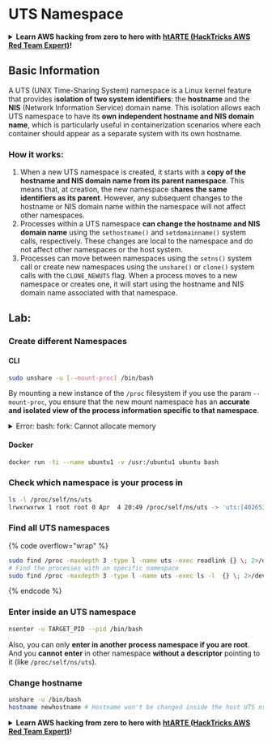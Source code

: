 # UTS Namespace

<details>

<summary><strong>Learn AWS hacking from zero to hero with</strong> <a href="https://training.hacktricks.xyz/courses/arte"><strong>htARTE (HackTricks AWS Red Team Expert)</strong></a><strong>!</strong></summary>

Other ways to support HackTricks:

* If you want to see your **company advertised in HackTricks** or **download HackTricks in PDF** Check the [**SUBSCRIPTION PLANS**](https://github.com/sponsors/carlospolop)!
* Get the [**official PEASS & HackTricks swag**](https://peass.creator-spring.com)
* Discover [**The PEASS Family**](https://opensea.io/collection/the-peass-family), our collection of exclusive [**NFTs**](https://opensea.io/collection/the-peass-family)
* **Join the** 💬 [**Discord group**](https://discord.gg/hRep4RUj7f) or the [**telegram group**](https://t.me/peass) or **follow** me on **Twitter** 🐦 [**@carlospolopm**](https://twitter.com/carlospolopm)**.**
* **Share your hacking tricks by submitting PRs to the** [**HackTricks**](https://github.com/carlospolop/hacktricks) and [**HackTricks Cloud**](https://github.com/carlospolop/hacktricks-cloud) github repos.

</details>

## Basic Information

A UTS (UNIX Time-Sharing System) namespace is a Linux kernel feature that provides i**solation of two system identifiers**: the **hostname** and the **NIS** (Network Information Service) domain name. This isolation allows each UTS namespace to have its **own independent hostname and NIS domain name**, which is particularly useful in containerization scenarios where each container should appear as a separate system with its own hostname.

### How it works:

1. When a new UTS namespace is created, it starts with a **copy of the hostname and NIS domain name from its parent namespace**. This means that, at creation, the new namespace s**hares the same identifiers as its parent**. However, any subsequent changes to the hostname or NIS domain name within the namespace will not affect other namespaces.
2. Processes within a UTS namespace **can change the hostname and NIS domain name** using the `sethostname()` and `setdomainname()` system calls, respectively. These changes are local to the namespace and do not affect other namespaces or the host system.
3. Processes can move between namespaces using the `setns()` system call or create new namespaces using the `unshare()` or `clone()` system calls with the `CLONE_NEWUTS` flag. When a process moves to a new namespace or creates one, it will start using the hostname and NIS domain name associated with that namespace.

## Lab:

### Create different Namespaces

#### CLI

```bash
sudo unshare -u [--mount-proc] /bin/bash
```

By mounting a new instance of the `/proc` filesystem if you use the param `--mount-proc`, you ensure that the new mount namespace has an **accurate and isolated view of the process information specific to that namespace**.

<details>

<summary>Error: bash: fork: Cannot allocate memory</summary>

If you run the previous line without `-f` you will get that error.\
The error is caused by the PID 1 process exits in the new namespace.

After bash start to run, bash will fork several new sub-processes to do somethings. If you run unshare without -f, bash will have the same pid as the current "unshare" process. The current "unshare" process call the unshare systemcall, create a new pid namespace, but the current "unshare" process is not in the new pid namespace. It is the desired behavior of linux kernel: process A creates a new namespace, the process A itself won't be put into the new namespace, only the sub-processes of process A will be put into the new namespace. So when you run:

```
unshare -p /bin/bash
```

The unshare process will exec /bin/bash, and /bin/bash forks several sub-processes, the first sub-process of bash will become PID 1 of the new namespace, and the subprocess will exit after it completes its job. So the PID 1 of the new namespace exits.

The PID 1 process has a special function: it should become all the orphan processes' parent process. If PID 1 process in the root namespace exits, kernel will panic. If PID 1 process in a sub namespace exits, linux kernel will call the disable\_pid\_allocation function, which will clean the PIDNS\_HASH\_ADDING flag in that namespace. When linux kernel create a new process, kernel will call alloc\_pid function to allocate a PID in a namespace, and if the PIDNS\_HASH\_ADDING flag is not set, alloc\_pid function will return a -ENOMEM error. That's why you got the "Cannot allocate memory" error.

You can resolve this issue by use the '-f' option:

```
unshare -fp /bin/bash
```

If you run unshare with '-f' option, unshare will fork a new process after it create the new pid namespace. And run /bin/bash in the new process. The new process will be the pid 1 of the new pid namespace. Then bash will also fork several sub-processes to do some jobs. As bash itself is the pid 1 of the new pid namespace, its sub-processes can exit without any problem.

Copied from [https://stackoverflow.com/questions/44666700/unshare-pid-bin-bash-fork-cannot-allocate-memory](https://stackoverflow.com/questions/44666700/unshare-pid-bin-bash-fork-cannot-allocate-memory)

</details>

#### Docker

```bash
docker run -ti --name ubuntu1 -v /usr:/ubuntu1 ubuntu bash
```

### &#x20;Check which namespace is your process in

```bash
ls -l /proc/self/ns/uts
lrwxrwxrwx 1 root root 0 Apr  4 20:49 /proc/self/ns/uts -> 'uts:[4026531838]'
```

### Find all UTS namespaces

{% code overflow="wrap" %}
```bash
sudo find /proc -maxdepth 3 -type l -name uts -exec readlink {} \; 2>/dev/null | sort -u
# Find the processes with an specific namespace
sudo find /proc -maxdepth 3 -type l -name uts -exec ls -l  {} \; 2>/dev/null | grep <ns-number>
```
{% endcode %}

### Enter inside an UTS namespace

```bash
nsenter -u TARGET_PID --pid /bin/bash
```

Also, you can only **enter in another process namespace if you are root**. And you **cannot** **enter** in other namespace **without a descriptor** pointing to it (like `/proc/self/ns/uts`).

### Change hostname

```bash
unshare -u /bin/bash
hostname newhostname # Hostname won't be changed inside the host UTS ns
```

<details>

<summary><strong>Learn AWS hacking from zero to hero with</strong> <a href="https://training.hacktricks.xyz/courses/arte"><strong>htARTE (HackTricks AWS Red Team Expert)</strong></a><strong>!</strong></summary>

Other ways to support HackTricks:

* If you want to see your **company advertised in HackTricks** or **download HackTricks in PDF** Check the [**SUBSCRIPTION PLANS**](https://github.com/sponsors/carlospolop)!
* Get the [**official PEASS & HackTricks swag**](https://peass.creator-spring.com)
* Discover [**The PEASS Family**](https://opensea.io/collection/the-peass-family), our collection of exclusive [**NFTs**](https://opensea.io/collection/the-peass-family)
* **Join the** 💬 [**Discord group**](https://discord.gg/hRep4RUj7f) or the [**telegram group**](https://t.me/peass) or **follow** me on **Twitter** 🐦 [**@carlospolopm**](https://twitter.com/carlospolopm)**.**
* **Share your hacking tricks by submitting PRs to the** [**HackTricks**](https://github.com/carlospolop/hacktricks) and [**HackTricks Cloud**](https://github.com/carlospolop/hacktricks-cloud) github repos.

</details>
